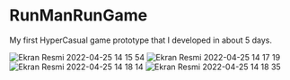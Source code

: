 # RunManRunGame
My first HyperCasual game prototype that I developed in about 5 days.


![Ekran Resmi 2022-04-25 14 15 54](https://user-images.githubusercontent.com/101712831/165079182-3e9eaacb-930a-43eb-8d66-a77e7511604f.png)
![Ekran Resmi 2022-04-25 14 17 19](https://user-images.githubusercontent.com/101712831/165079184-22e48948-bb09-48e2-a41a-04097732c6c0.png)
![Ekran Resmi 2022-04-25 14 18 14](https://user-images.githubusercontent.com/101712831/165079187-9bb9d530-a975-4948-ba82-434ce29277a8.png)
![Ekran Resmi 2022-04-25 14 18 35](https://user-images.githubusercontent.com/101712831/165079192-73047eff-5f40-403c-b4d5-e6c4a8743b33.png)
